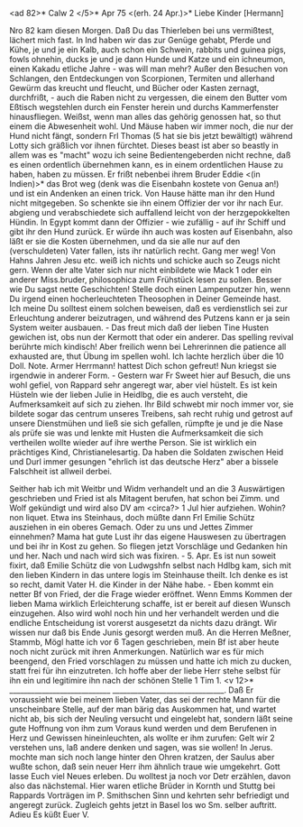 <ad 82>* Calw 2 </5>* Apr 75
 <(erh. 24 Apr.)>*
Liebe Kinder [Hermann]

Nro 82 kam diesen Morgen. Daß Du das Thierleben bei uns vermißtest, lächert mich fast. In Ind haben wir das zur Genüge gehabt, Pferde und Kühe, je und je ein Kalb, auch schon ein Schwein, rabbits und guinea pigs, fowls ohnehin, ducks je und je dann Hunde und Katze und ein ichneumon, einen Kakadu etliche Jahre - was will man mehr? Außer den Besuchen von Schlangen, den Entdeckungen von Scorpionen, Termiten und allerhand Gewürm das kreucht und fleucht, und Bücher oder Kasten zernagt, durchfrißt, - auch die Raben nicht zu vergessen, die einem den Butter vom Eßtisch wegstehlen durch ein Fenster herein und durchs Kammerfenster hinausfliegen. Weißst, wenn man alles das gehörig genossen hat, so thut einem die Abwesenheit wohl. Und Mäuse haben wir immer noch, die nur der Hund nicht fängt, sondern Frl Thomas (5 hat sie bis jetzt bewältigt) während Lotty sich gräßlich vor ihnen fürchtet. Dieses beast ist aber so beastly in allem was es "macht" wozu ich seine Bedientengeberden nicht rechne, daß es einen ordentlich übernehmen kann, es in einem ordentlichen Hause zu haben, haben zu müssen. Er frißt nebenbei ihrem Bruder Eddie <(in Indien)>* das Brot weg (denk was die Eisenbahn kostete von Genua an!) und ist ein Andenken an einen trick. Von Hause hätte man ihr den Hund nicht mitgegeben. So schenkte sie ihn einem Offizier der vor ihr nach Eur. abgieng und verabschiedete sich auffallend leicht von der herzgepokkelten Hündin. In Egypt kommt dann der Offizier - wie zufällig - auf ihr Schiff und gibt ihr den Hund zurück. Er würde ihn auch was kosten auf Eisenbahn, also läßt er sie die Kosten übernehmen, und da sie alle nur auf den (verschuldeten) Vater fallen, ists ihr natürlich recht. Gang mer weg! 
Von Hahns Jahren Jesu etc. weiß ich nichts und schicke auch so Zeugs nicht gern. Wenn der alte Vater sich nur nicht einbildete wie Mack <Schweitzer>1 oder ein anderer Miss.bruder, philosophica zum Frühstück lesen zu sollen. Besser wie Du sagst nette Geschichten! Stelle doch einen Lampenputzer hin, wenn Du irgend einen hocherleuchteten Theosophen in Deiner Gemeinde hast. Ich meine Du solltest einem solchen beweisen, daß es verdienstlich sei zur Erleuchtung anderer beizutragen, und während des Putzens kann er ja sein System weiter ausbauen. - Das freut mich daß der lieben Tine Husten gewichen ist, obs nun der Kermott that oder ein anderer. Das spelling revival berührte mich kindisch! Aber freilich wenn bei Lehrerinnen die patience all exhausted are, thut Übung im spellen wohl. Ich lachte herzlich über die 10 Doll. Note. Armer Herrmann! hattest Dich schon gefreut! Nun kriegst sie irgendwie in anderer Form. - Gestern war Fr Sweet hier auf Besuch, die uns wohl gefiel, von Rappard sehr angeregt war, aber viel hüstelt. Es ist kein Hüsteln wie der lieben Julie in Heidlbg, die es auch versteht, die Aufmerksamkeit auf sich zu ziehen. Ihr Bild schwebt mir noch immer vor, sie bildete sogar das centrum unseres Treibens, sah recht ruhig und getrost auf unsere Dienstmühen und ließ sie sich gefallen, rümpfte je und je die Nase als prüfe sie was und lenkte mit Husten die Aufmerksamkeit die sich vertheilen wollte wieder auf ihre werthe Person. Sie ist wirklich ein prächtiges Kind, Christianelesartig. Da haben die Soldaten zwischen Heid und Durl immer gesungen "ehrlich ist das deutsche Herz" aber a bissele Falschheit ist allweil derbei.

Seither hab ich mit Weitbr und Widm verhandelt und an die 3 Auswärtigen geschrieben und Fried ist als Mitagent berufen, hat schon bei Zimm. und Wolf gekündigt und wird also DV am <circa?> 1 Jul hier aufziehen. Wohin? non liquet. Etwa ins Steinhaus, doch müßte dann Frl Emilie Schütz ausziehen in ein oberes Gemach. Oder zu uns und Jettes Zimmer einnehmen? Mama hat gute Lust ihr das eigene Hauswesen zu übertragen und bei ihr in Kost zu gehen. So fliegen jetzt Vorschläge und Gedanken hin und her. Nach und nach wird sich was fixiren. - 5. Apr. Es ist nun soweit fixirt, daß Emilie Schütz die von Ludwgshfn selbst nach Hdlbg kam, sich mit den lieben Kindern in das untere logis im Steinhause theilt. Ich denke es ist so recht, damit Vater H. die Kinder in der Nähe habe. - Eben kommt ein netter Bf von Fried, der die Frage wieder eröffnet. Wenn Emms Kommen der lieben Mama wirklich Erleichterung schaffe, ist er bereit auf diesen Wunsch einzugehen. Also wird wohl noch hin und her verhandelt werden und die endliche Entscheidung ist vorerst ausgesetzt da nichts dazu drängt. Wir wissen nur daß bis Ende Junis gesorgt werden muß. An die Herren Meßner, Stammb, Mögl hatte ich vor 6 Tagen geschrieben, mein Bf ist aber heute noch nicht zurück mit ihren Anmerkungen. Natürlich war es für mich beengend, den Fried vorschlagen zu müssen und hatte ich mich zu ducken, statt frei für ihn einzutreten. Ich hoffe aber der liebe Herr stehe selbst für ihn ein und legitimire ihn nach der schönen Stelle 1 Tim 1. <v 12>* ____________________________ _______________________________. Daß Er voraussieht wie bei meinem lieben Vater, das sei der rechte Mann für die unscheinbare Stelle, auf der man bärig das Auskommen hat, und wartet nicht ab, bis sich der Neuling versucht und eingelebt hat, sondern läßt seine gute Hoffnung von ihm zum Voraus kund werden und dem Berufenen in Herz und Gewissen hineinleuchten, als wollte er ihm zurufen: Gelt wir 2 verstehen uns, laß andere denken und sagen, was sie wollen! In Jerus. mochte man sich noch lange hinter den Ohren kratzen, der Saulus aber wußte schon, daß sein neuer Herr ihm ähnlich traue wie umgekehrt. Gott lasse Euch viel Neues erleben. Du wolltest ja noch vor Detr erzählen, davon also das nächstemal. Hier waren etliche Brüder in Kornth und Stuttg bei Rappards Vorträgen im P. Smithschen Sinn und kehrten sehr befriedigt und angeregt zurück. Zugleich gehts jetzt in Basel los wo Sm. selber auftritt. Adieu
 Es küßt Euer V.
